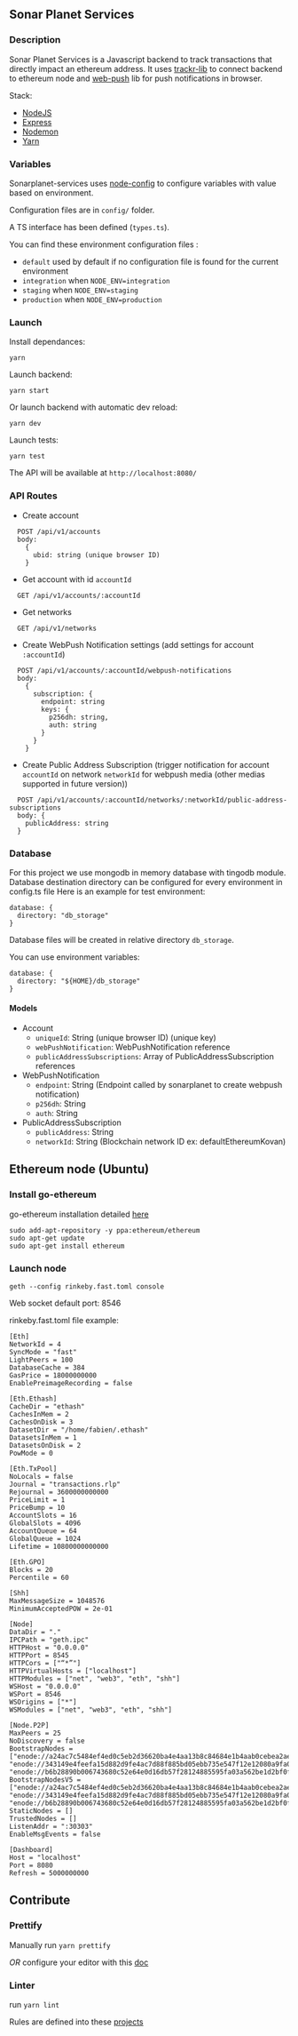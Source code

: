 ## Sonar Planet Services

### Description

Sonar Planet Services is a Javascript backend to track transactions that directly impact an ethereum address. It uses [trackr-lib](https://github.com/sonarplanet/trackr-lib) to connect backend to ethereum node and [web-push](https://github.com/web-push-libs/web-push) lib for push notifications in browser.

Stack:

* [NodeJS](https://nodejs.org)
* [Express](https://github.com/expressjs/express)
* [Nodemon](https://github.com/remy/nodemon/)
* [Yarn](https://yarnpkg.com)

### Variables

Sonarplanet-services uses [node-config](https://github.com/lorenwest/node-config) to configure variables with value based on environment.

Configuration files are in `config/` folder.

A TS interface has been defined (`types.ts`).

You can find these environment configuration files :

* `default` used by default if no configuration file is found for the current environment
* `integration` when `NODE_ENV=integration`
* `staging` when `NODE_ENV=staging`
* `production` when `NODE_ENV=production`

### Launch

Install dependances:

```
yarn
```

Launch backend:

```
yarn start
```

Or launch backend with automatic dev reload:

```
yarn dev
```


Launch tests:
```
yarn test
```

The API will be available at `http://localhost:8080/`

### API Routes
- Create account
```
  POST /api/v1/accounts
  body: 
    {
      ubid: string (unique browser ID)
    }
```
- Get account with id ```accountId```
```
  GET /api/v1/accounts/:accountId
```
- Get networks
```
  GET /api/v1/networks
```
- Create WebPush Notification settings (add settings for account ```:accountId```)
```
  POST /api/v1/accounts/:accountId/webpush-notifications
  body:
    {
      subscription: {
        endpoint: string
        keys: {
          p256dh: string,
          auth: string
        }
      }
    }
```
- Create Public Address Subscription (trigger notification for account ```accountId``` on network ```networkId``` for webpush media (other medias supported in future version))
```
  POST /api/v1/accounts/:accountId/networks/:networkId/public-address-subscriptions
  body: {
    publicAddress: string
  }
```

### Database
For this project we use mongodb in memory database with tingodb module. Database destination directory can be configured for every environment in config.ts file
Here is an example for test environment:
```
database: {
  directory: "db_storage"
}
```
Database files will be created in relative directory ```db_storage```.

You can use environment variables:
```
database: {
  directory: "${HOME}/db_storage"
}
```

#### Models
- Account
  - ```uniqueId```: String (unique browser ID) (unique key)
  - ```webPushNotification```: WebPushNotification reference
  - ```publicAddressSubscriptions```: Array of PublicAddressSubscription references
- WebPushNotification
  - ```endpoint```: String (Endpoint called by sonarplanet to create webpush notification)
  - ```p256dh```: String
  - ```auth```: String
- PublicAddressSubscription
  - ```publicAddress```: String
  - ```networkId```: String (Blockchain network ID ex: defaultEthereumKovan)

## Ethereum node (Ubuntu)

### Install go-ethereum

go-ethereum installation detailed [here](https://github.com/ethereum/go-ethereum)

```
sudo add-apt-repository -y ppa:ethereum/ethereum
sudo apt-get update
sudo apt-get install ethereum
```

### Launch node

```
geth --config rinkeby.fast.toml console
```

Web socket default port: 8546

rinkeby.fast.toml file example:

```
[Eth]
NetworkId = 4
SyncMode = "fast"
LightPeers = 100
DatabaseCache = 384
GasPrice = 18000000000
EnablePreimageRecording = false

[Eth.Ethash]
CacheDir = "ethash"
CachesInMem = 2
CachesOnDisk = 3
DatasetDir = "/home/fabien/.ethash"
DatasetsInMem = 1
DatasetsOnDisk = 2
PowMode = 0

[Eth.TxPool]
NoLocals = false
Journal = "transactions.rlp"
Rejournal = 3600000000000
PriceLimit = 1
PriceBump = 10
AccountSlots = 16
GlobalSlots = 4096
AccountQueue = 64
GlobalQueue = 1024
Lifetime = 10800000000000

[Eth.GPO]
Blocks = 20
Percentile = 60

[Shh]
MaxMessageSize = 1048576
MinimumAcceptedPOW = 2e-01

[Node]
DataDir = "."
IPCPath = "geth.ipc"
HTTPHost = "0.0.0.0"
HTTPPort = 8545
HTTPCors = ["“*”"]
HTTPVirtualHosts = ["localhost"]
HTTPModules = ["net", "web3", "eth", "shh"]
WSHost = "0.0.0.0"
WSPort = 8546
WSOrigins = ["*"]
WSModules = ["net", "web3", "eth", "shh"]

[Node.P2P]
MaxPeers = 25
NoDiscovery = false
BootstrapNodes = ["enode://a24ac7c5484ef4ed0c5eb2d36620ba4e4aa13b8c84684e1b4aab0cebea2ae45cb4d375b77eab56516d34bfbd3c1a833fc51296ff084b770b94fb9028c4d25ccf@52.169.42.101:30303", "enode://343149e4feefa15d882d9fe4ac7d88f885bd05ebb735e547f12e12080a9fa07c8014ca6fd7f373123488102fe5e34111f8509cf0b7de3f5b44339c9f25e87cb8@52.3.158.184:30303", "enode://b6b28890b006743680c52e64e0d16db57f28124885595fa03a562be1d2bf0f3a1da297d56b13da25fb992888fd556d4c1a27b1f39d531bde7de1921c90061cc6@159.89.28.211:30303"]
BootstrapNodesV5 = ["enode://a24ac7c5484ef4ed0c5eb2d36620ba4e4aa13b8c84684e1b4aab0cebea2ae45cb4d375b77eab56516d34bfbd3c1a833fc51296ff084b770b94fb9028c4d25ccf@52.169.42.101:30303", "enode://343149e4feefa15d882d9fe4ac7d88f885bd05ebb735e547f12e12080a9fa07c8014ca6fd7f373123488102fe5e34111f8509cf0b7de3f5b44339c9f25e87cb8@52.3.158.184:30303", "enode://b6b28890b006743680c52e64e0d16db57f28124885595fa03a562be1d2bf0f3a1da297d56b13da25fb992888fd556d4c1a27b1f39d531bde7de1921c90061cc6@159.89.28.211:30303"]
StaticNodes = []
TrustedNodes = []
ListenAddr = ":30303"
EnableMsgEvents = false

[Dashboard]
Host = "localhost"
Port = 8080
Refresh = 5000000000
```

## Contribute

### Prettify 

Manually run `yarn prettify`

*OR* configure your editor with this [doc](https://prettier.io/docs/en/editors.html#visual-studio-code)

### Linter

run `yarn lint`

Rules are defined into these [projects](https://github.com/blakeembrey/tslint-config-standard#rules)